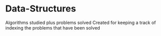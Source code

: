 # Data-Structures
Algorithms studied plus problems solved 
Created for keeping a track of indexing the problems that have been solved

